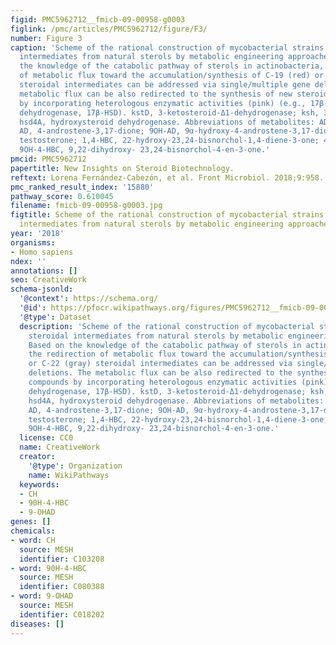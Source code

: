 ```yaml
---
figid: PMC5962712__fmicb-09-00958-g0003
figlink: /pmc/articles/PMC5962712/figure/F3/
number: Figure 3
caption: 'Scheme of the rational construction of mycobacterial strains producing steroidal
  intermediates from natural sterols by metabolic engineering approaches. Based on
  the knowledge of the catabolic pathway of sterols in actinobacteria, the redirection
  of metabolic flux toward the accumulation/synthesis of C-19 (red) or C-22 (gray)
  steroidal intermediates can be addressed via single/multiple gene deletions. The
  metabolic flux can be also redirected to the synthesis of new steroidal compounds
  by incorporating heterologous enzymatic activities (pink) (e.g., 17β-hydroxysteroid
  dehydrogenase, 17β-HSD). kstD, 3-ketosteroid-Δ1-dehydrogenase; ksh, 3-ketosteroid-9α-hydroxylase;
  hsd4A, hydroxysteroid dehydrogenase. Abbreviations of metabolites: ADD, 1,4-androstadiene-3,17-dione;
  AD, 4-androstene-3,17-dione; 9OH-AD, 9α-hydroxy-4-androstene-3,17-dione; TS, 17β-hydroxy-4-androstene-3,17-dione;
  testosterone; 1,4-HBC, 22-hydroxy-23,24-bisnorchol-1,4-diene-3-one; 4-HBC, 22-hydroxy-23,24-bisnorchol-4-ene-3-one;
  9OH-4-HBC, 9,22-dihydroxy- 23,24-bisnorchol-4-en-3-one.'
pmcid: PMC5962712
papertitle: New Insights on Steroid Biotechnology.
reftext: Lorena Fernández-Cabezón, et al. Front Microbiol. 2018;9:958.
pmc_ranked_result_index: '15880'
pathway_score: 0.610045
filename: fmicb-09-00958-g0003.jpg
figtitle: Scheme of the rational construction of mycobacterial strains producing steroidal
  intermediates from natural sterols by metabolic engineering approaches
year: '2018'
organisms:
- Homo sapiens
ndex: ''
annotations: []
seo: CreativeWork
schema-jsonld:
  '@context': https://schema.org/
  '@id': https://pfocr.wikipathways.org/figures/PMC5962712__fmicb-09-00958-g0003.html
  '@type': Dataset
  description: 'Scheme of the rational construction of mycobacterial strains producing
    steroidal intermediates from natural sterols by metabolic engineering approaches.
    Based on the knowledge of the catabolic pathway of sterols in actinobacteria,
    the redirection of metabolic flux toward the accumulation/synthesis of C-19 (red)
    or C-22 (gray) steroidal intermediates can be addressed via single/multiple gene
    deletions. The metabolic flux can be also redirected to the synthesis of new steroidal
    compounds by incorporating heterologous enzymatic activities (pink) (e.g., 17β-hydroxysteroid
    dehydrogenase, 17β-HSD). kstD, 3-ketosteroid-Δ1-dehydrogenase; ksh, 3-ketosteroid-9α-hydroxylase;
    hsd4A, hydroxysteroid dehydrogenase. Abbreviations of metabolites: ADD, 1,4-androstadiene-3,17-dione;
    AD, 4-androstene-3,17-dione; 9OH-AD, 9α-hydroxy-4-androstene-3,17-dione; TS, 17β-hydroxy-4-androstene-3,17-dione;
    testosterone; 1,4-HBC, 22-hydroxy-23,24-bisnorchol-1,4-diene-3-one; 4-HBC, 22-hydroxy-23,24-bisnorchol-4-ene-3-one;
    9OH-4-HBC, 9,22-dihydroxy- 23,24-bisnorchol-4-en-3-one.'
  license: CC0
  name: CreativeWork
  creator:
    '@type': Organization
    name: WikiPathways
  keywords:
  - CH
  - 90H-4-HBC
  - 9-OHAD
genes: []
chemicals:
- word: CH
  source: MESH
  identifier: C103208
- word: 90H-4-HBC
  source: MESH
  identifier: C080388
- word: 9-OHAD
  source: MESH
  identifier: C018202
diseases: []
---
```

